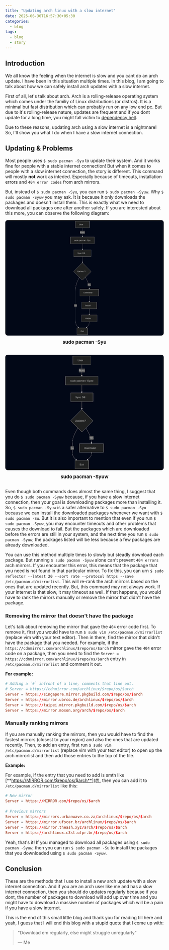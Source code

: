 ```yaml
---
title: "Updating arch linux with a slow internet"
date: 2025-06-30T16:57:30+05:30
categories:
  - blog
tags:
  - blog
  - story
---
```


## Introduction

We all know the feeling when the internet is slow and you cant do an arch update. I have been in this situation multiple times. In this blog, I am going to talk about how we can safely install arch updates with a slow internet.

First of all, let's talk about arch. Arch is a rolling-release operating system which comes under the familiy of Linux distributions (or distros). It is a minimal but fast distribution which can probably run on any low end pc. But due to it's rolling-release nature, updates are frequent and if you dont update for a long time, you might fall victim to [dependency hell](https://en.wikipedia.org/wiki/Dependency_hell).

Due to these reasons, updating arch using a slow internet is a nightmare! So, I'll show you what I do when I have a slow internet connection.

## Updating & Problems

Most people uses `$ sudo pacman -Syu` to update their system. And it works fine for people with a stable internet connection! But when it comes to people with a slow internet connection, the story is different. This command will mostly **not** work as inteded. Especially because of timeouts, installation errors and `404 error codes` from arch mirrors.

But, instead of `$ sudo pacman -Syu`, you can run `$ sudo pacman -Syuw`. Why `$ sudo pacman -Syuw` you may ask. It is because it only downloads the packages and doesn't install them. This is exactly what we need to download all packages one after another safely. If you are interested about this more, you can observe the following diagram:

<!-- Diagram section start -->
<style>
  .diagram-grid {
    user-select: none;
    display: flex;
    flex-wrap: wrap;
    gap: 1rem;
    justify-content: center;
    align-items: flex-start;
  }

  .diagram-item {
    flex: 1 1 300px;
    text-align: center;
  }

  .diagram-item img {
    max-width: 100%;
    height: auto;
    border-radius: 8px;
    transition: transform 0.2s ease;
  }

  .diagram-item img:hover {
    transform: scale(1.02);
  }

  .diagram-item p {
    margin-top: 0.5rem;
    font-weight: bold;
    font-size: 0.95rem;
  }

  .diagram-item a:focus {
    outline: none;
  }

</style>

<div class="diagram-grid">
  <div class="diagram-item">
    <a href="/assets/images/diagrams/pacman_Syu.png" target="_blank" rel="noopener noreferrer">
      <img src="/assets/images/diagrams/pacman_Syu.png" alt="pacman -Syu diagram" />
    </a>
    <p>sudo pacman -Syu</p>
  </div>
  <div class="diagram-item">
    <a href="/assets/images/diagrams/pacman_Syuw.png" target="_blank" rel="noopener noreferrer">
      <img src="/assets/images/diagrams/pacman_Syuw.png" alt="pacman -Syuw diagram" />
    </a>
    <p>sudo pacman -Syuw</p>
  </div>
</div>

<!-- Diagram section end -->

Even though both commands does almost the same thing, I suggest that you do `$ sudo pacman -Syuw` because, if you have a slow internet connection, then your goal is downloading packages more than installing it. So, `$ sudo pacman -Syuw` is a safer alternative to `$ sudo pacman -Syu` because we can install the downloaded packages whenever we want with `$ sudo pacman -Su`. But it is also important to mention that even if you run `$ sudo pacman -Syuw`, you may encounter timeouts and other problems that causes the download to fail. But the packages which are downloaded before the errors are still in your system, and the next time you run `$ sudo pacman -Syuw`, the packages listed will be less because a few packages are already downloaded.

You can use this method multiple times to slowly but steadly download each package. But running `$ sudo pacman -Syuw` alone can't prevent `404 errors` arch mirrors. If you encounter this error, this means that the package that you need is not found in that particular mirror. To fix this, you can urn `$ sudo reflector --latest 20 --sort rate --protocol https --save /etc/pacman.d/mirrorlist`. This will re-rank the arch mirrors based on the ones that are updated recently. But, this command may not always work. If your internet is that slow, it may timeout as well. If that happens, you would have to rank the mirrors manually or remove the mirror that didn't have the package.

### Removing the mirror that doesn't have the package

Let's talk about removing the mirror that gave the `404` error code first. To remove it, first you would have to run `$ sudo vim /etc/pacman.d/mirrorlist` (replace vim with your text editor). Then in there, find the mirror that didn't have the package that you needed. For example, if the `https://cdnmirror.com/archlinux/$repo/os/$arch` mirror gave the `404` error code on a package, then you need to find the `Server = https://cdnmirror.com/archlinux/$repo/os/$arch` entry in `/etc/pacman.d/mirrorlist` and comment it out.

**For example:**

```toml
# Adding a `#` infront of a line, comments that line out.
# Server = https://cdnmirror.com/archlinux/$repo/os/$arch
Server = https://singapore.mirror.pkgbuild.com/$repo/os/$arch
Server = https://mirror.ubrco.de/archlinux/$repo/os/$arch
Server = https://taipei.mirror.pkgbuild.com/$repo/os/$arch
Server = https://mirror.moson.org/arch/$repo/os/$arch
```

### Manually ranking mirrors

If you are manually ranking the mirrors, then you would have to find the fastest mirrors (closest to your region) and also the ones that are updated recently. Then, to add an entry, first run `$ sudo vim /etc/pacman.d/mirrorlist` (replace vim with your text editor) to open up the arch mirrorlist and then add those entries to the top of the file.

**Example:**

For example, if the entry that you need to add is smth like [**https://MIRROR.com/$repo/os/$arch**](#), then you can add it to `/etc/pacman.d/mirrorlist` like this:

```toml
# New mirror
Server = https://MIRROR.com/$repo/os/$arch

# Previous mirrors
Server = https://mirrors.urbanwave.co.za/archlinux/$repo/os/$arch
Server = https://mirror.ufscar.br/archlinux/$repo/os/$arch
Server = https://mirror.theash.xyz/arch/$repo/os/$arch
Server = https://archlinux.c3sl.ufpr.br/$repo/os/$arch
```

Yeah, that's it! If you managed to download all packages using `$ sudo pacman -Syuw`, then you can run `$ sudo pacman -Su` to install the packages that you downloaded using `$ sudo pacman -Syuw`.

## Conclusion

These are the methods that I use to install a new arch update with a slow internet connection.
And if you are an arch user like me and has a slow internet connection, then you should do updates regularly because if you dont, the number of packages to download will add up over time and you might have to download a massive number of packages which will be a pain if you have a slow internet.

This is the end of this small little blog and thank you for reading till here and yeah, I guess that I will end this blog with a stupid quote that I come up with:

> "Download em regularly, else might struggle unregularly"
>
> — Me
